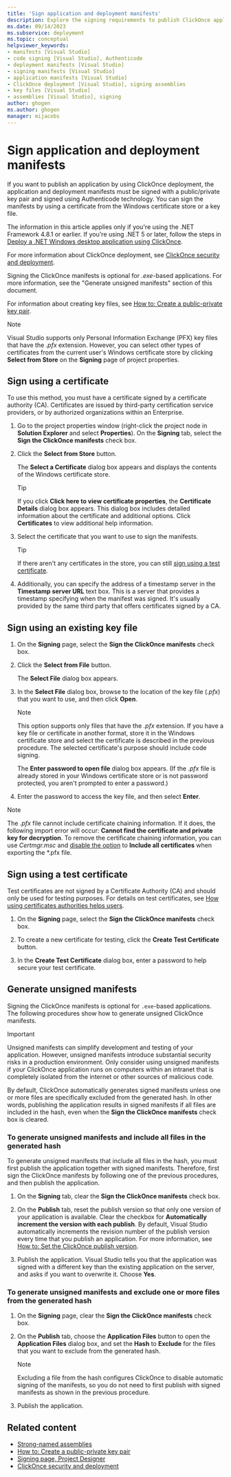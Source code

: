 ```yaml
---
title: 'Sign application and deployment manifests'
description: Explore the signing requirements to publish ClickOnce application and deployment manifests, and optional signing for .exe-based applications.
ms.date: 09/14/2023
ms.subservice: deployment
ms.topic: conceptual
helpviewer_keywords:
- manifests [Visual Studio]
- code signing [Visual Studio], Authenticode
- deployment manifests [Visual Studio]
- signing manifests [Visual Studio]
- application manifests [Visual Studio]
- ClickOnce deployment [Visual Studio], signing assemblies
- key files [Visual Studio]
- assemblies [Visual Studio], signing
author: ghogen
ms.author: ghogen
manager: mijacobs
---
```

# Sign application and deployment manifests

If you want to publish an application by using ClickOnce deployment, the application and deployment manifests must be signed with a public/private key pair and signed using Authenticode technology. You can sign the manifests by using a certificate from the Windows certificate store or a key file.

The information in this article applies only if you're using the .NET Framework 4.8.1 or earlier. If you're using .NET 5 or later, follow the steps in [Deploy a .NET Windows desktop application using ClickOnce](../deployment/quickstart-deploy-using-clickonce-folder.md).

For more information about ClickOnce deployment, see [ClickOnce security and deployment](../deployment/clickonce-security-and-deployment.md).

Signing the ClickOnce manifests is optional for *.exe*-based applications. For more information, see the "Generate unsigned manifests" section of this document.

For information about creating key files, see [How to: Create a public-private key pair](/dotnet/framework/app-domains/how-to-create-a-public-private-key-pair).

> [!NOTE]
> Visual Studio supports only Personal Information Exchange (PFX) key files that have the *.pfx* extension. However, you can select other types of certificates from the current user's Windows certificate store by clicking **Select from Store** on the **Signing** page of project properties.

## Sign using a certificate

To use this method, you must have a certificate signed by a certificate authority (CA). Certificates are issued by third-party certification service providers, or by authorized organizations within an Enterprise.

1. Go to the project properties window (right-click the project node in **Solution Explorer** and select **Properties**). On the **Signing** tab, select the **Sign the ClickOnce manifests** check box.

1. Click the **Select from Store** button.

     The **Select a Certificate** dialog box appears and displays the contents of the Windows certificate store.

    > [!TIP]
    > If you click **Click here to view certificate properties**, the **Certificate Details** dialog box appears. This dialog box includes detailed information about the certificate and additional options. Click **Certificates** to view additional help information.

1. Select the certificate that you want to use to sign the manifests.

   > [!TIP]
   > If there aren't any certificates in the store, you can still [sign using a test certificate](#sign-using-a-test-certificate).

1. Additionally, you can specify the address of a timestamp server in the **Timestamp server URL** text box. This is a server that provides a timestamp specifying when the manifest was signed. It's usually provided by the same third party that offers certificates signed by a CA.

## Sign using an existing key file

1. On the **Signing** page, select the **Sign the ClickOnce manifests** check box.

1. Click the **Select from File** button.

     The **Select File** dialog box appears.

1. In the **Select File** dialog box, browse to the location of the key file (*.pfx*) that you want to use, and then click **Open**.

    > [!NOTE]
    > This option supports only files that have the *.pfx* extension. If you have a key file or certificate in another format, store it in the Windows certificate store and select the certificate is described in the previous procedure. The selected certificate's purpose should include code signing.

     The **Enter password to open file** dialog box appears. (If the *.pfx* file is already stored in your Windows certificate store or is not password protected, you aren't prompted to enter a password.)

1. Enter the password to access the key file, and then select **Enter**.

> [!NOTE]
> The *.pfx* file cannot include certificate chaining information. If it does, the following import error will occur: **Cannot find the certificate and private key for decryption**. To remove the certificate chaining information, you can use *Certmgr.msc* and [disable the option](/previous-versions/aa730868(v=vs.80)) to **Include all certificates** when exporting the  *.pfx file.

## Sign using a test certificate

Test certificates are not signed by a Certificate Authority (CA) and should only be used for testing purposes. For details on test certificates, see [How using certificates authorities helps users](../deployment/clickonce-and-authenticode.md#how-using-certificate-authorities-helps-users).

1. On the **Signing** page, select the **Sign the ClickOnce manifests** check box.

1. To create a new certificate for testing, click the **Create Test Certificate** button.

1. In the **Create Test Certificate** dialog box, enter a password to help secure your test certificate.

## Generate unsigned manifests

Signing the ClickOnce manifests is optional for `.exe`-based applications. The following procedures show how to generate unsigned ClickOnce manifests.

> [!IMPORTANT]
> Unsigned manifests can simplify development and testing of your application. However, unsigned manifests introduce substantial security risks in a production environment. Only consider using unsigned manifests if your ClickOnce application runs on computers within an intranet that is completely isolated from the internet or other sources of malicious code.

By default, ClickOnce automatically generates signed manifests unless one or more files are specifically excluded from the generated hash. In other words, publishing the application results in signed manifests if all files are included in the hash, even when the **Sign the ClickOnce manifests** check box is cleared.

### To generate unsigned manifests and include all files in the generated hash

To generate unsigned manifests that include all files in the hash, you must first publish the application together with signed manifests. Therefore, first sign the ClickOnce manifests by following one of the previous procedures, and then publish the application.

1. On the **Signing** tab, clear the **Sign the ClickOnce manifests** check box.

1. On the **Publish** tab, reset the publish version so that only one version of your application is available. Clear the checkbox for **Automatically increment the version with each publish**. By default, Visual Studio automatically increments the revision number of the publish version every time that you publish an application. For more information, see [How to: Set the ClickOnce publish version](../deployment/how-to-set-the-clickonce-publish-version.md).

1. Publish the application. Visual Studio tells you that the application was signed with a different key than the existing application on the server, and asks if you want to overwrite it. Choose **Yes**.

### To generate unsigned manifests and exclude one or more files from the generated hash

1. On the **Signing** page, clear the **Sign the ClickOnce manifests** check box.

1. On the **Publish** tab, choose the **Application Files** button to open the **Application Files** dialog box, and set the **Hash** to **Exclude** for the files that you want to exclude from the generated hash.

    > [!NOTE]
    > Excluding a file from the hash configures ClickOnce to disable automatic signing of the manifests, so you do not need to first publish with signed manifests as shown in the previous procedure.

1. Publish the application.

## Related content

- [Strong-named assemblies](/dotnet/framework/app-domains/strong-named-assemblies)
- [How to: Create a public-private key pair](/dotnet/framework/app-domains/how-to-create-a-public-private-key-pair)
- [Signing page, Project Designer](../ide/reference/signing-page-project-designer.md)
- [ClickOnce security and deployment](../deployment/clickonce-security-and-deployment.md)
